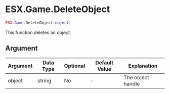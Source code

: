 # ESX.Game.DeleteObject

```lua
ESX.Game.DeleteObject(object)
```

This function deletes an object.

## Argument

| Argument | Data Type | Optional | Default Value | Explanation       |
|----------|-----------|----------|---------------|-------------------|
| object   | string    | No       | -             | The object handle |
